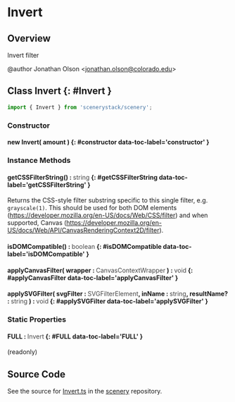 # Invert

## Overview

Invert filter

@author Jonathan Olson &lt;jonathan.olson@colorado.edu&gt;

## Class Invert {: #Invert }


```js
import { Invert } from 'scenerystack/scenery';
```
### Constructor

#### new Invert( amount ) {: #constructor data-toc-label='constructor' }

### Instance Methods

#### getCSSFilterString() : <span style="font-weight: 400; opacity: 80%;">string</span> {: #getCSSFilterString data-toc-label='getCSSFilterString' }

Returns the CSS-style filter substring specific to this single filter, e.g. `grayscale(1)`. This should be used for
both DOM elements (https://developer.mozilla.org/en-US/docs/Web/CSS/filter) and when supported, Canvas
(https://developer.mozilla.org/en-US/docs/Web/API/CanvasRenderingContext2D/filter).

#### isDOMCompatible() : <span style="font-weight: 400; opacity: 80%;">boolean</span> {: #isDOMCompatible data-toc-label='isDOMCompatible' }

#### applyCanvasFilter( wrapper : <span style="font-weight: 400; opacity: 80%;">CanvasContextWrapper</span> ) : <span style="font-weight: 400; opacity: 80%;">void</span> {: #applyCanvasFilter data-toc-label='applyCanvasFilter' }

#### applySVGFilter( svgFilter : <span style="font-weight: 400; opacity: 80%;">SVGFilterElement</span>, inName : <span style="font-weight: 400; opacity: 80%;">string</span>, resultName? : <span style="font-weight: 400; opacity: 80%;">string</span> ) : <span style="font-weight: 400; opacity: 80%;">void</span> {: #applySVGFilter data-toc-label='applySVGFilter' }

### Static Properties

#### FULL : <span style="font-weight: 400; opacity: 80%;">Invert</span> {: #FULL data-toc-label='FULL' }

(readonly)



## Source Code

See the source for [Invert.ts](https://github.com/phetsims/scenery/blob/main/js/filters/Invert.ts) in the [scenery](https://github.com/phetsims/scenery) repository.

